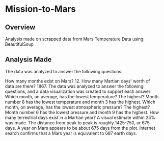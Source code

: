 # Mission-to-Mars

## Overview
Analysis made on scrapped data from Mars Temperature Data using BeautifulSoup

## Analysis Made
The data was analyzed to answer the following questions:

How many months exist on Mars?
12.
How many Martian days' worth of data are there?
1867.
The data was analyzed to answer the following questions, and a data visualization was created to support each answer:
Which month, on average, has the lowest temperature? The highest?
Month number 8 has the lowest temperature and month 3 has the highest.
Which month, on average, has the lowest atmospheric pressure? The highest?
Month number 6 has the lowest pressure and month 9 has the highest.
How many terrestrial days exist in a Martian year? A visual estimate within 25% was made.
The distance from peak to peak is roughly 1425-750, or 675 days. A year on Mars appears to be about 675 days from the plot. Internet search confirms that a Mars year is equivalent to 687 earth days.

